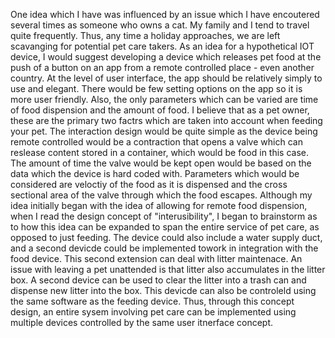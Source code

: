   One idea which I have was influenced by an issue which I have encoutered several times as someone who owns a cat. My family and I tend to travel quite frequently. Thus, any time a holiday approaches, we are left scavanging for potential pet care  takers. As an idea for a hypothetical IOT device, I would suggest developing a device which releases pet food at the push  of a button on an app from a remote controlled place - even another country. At the level of user interface, the app should be relatively simply to use and elegant. There would be few setting options on the app so it is more user friendly. Also, the only parameters which can be varied are time of food dispension and the amount of food. I believe that as a pet owner, these are the primary two factrs which are taken into account when feeding your pet. The interaction design would be quite simple as the device being remote controlled would be a contraction that opens a valve which can reslease content stored in a container, which would be food in this case. The amount of time the valve would be kept open would be based on the data which the device is hard coded with. Parameters which would be considered are veloctiy of the food as it is dispensed and the cross sectional area  of the valve through which the food escapes.   Although my idea initially began with the idea of allowing for remote food dispension, when I read the design concept of "interusibility", I began to brainstorm as to how this idea can be expanded to span the entire service of pet care, as opposed to just feeding. The device could also include a water supply duct, and a second devicde could be implemented towork in integration with the food device. This second extension can deal with litter maintenace. An issue with leaving a pet unattended is that litter also accumulates in the litter box. A second device can be used to clear the litter into a trash can and dispense new litter into the box. This devicde can also be controleld using the same software as the feeding device. Thus, through this concept design, an entire sysem involving pet care can be implemented using multiple devices controlled by the same user itnerface concept. 
